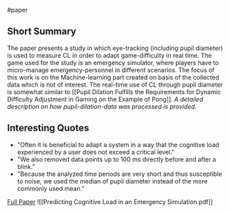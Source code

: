 #paper

## Short Summary ##
The paper presents a study in which eye-tracking (including pupil diameter) is used to measure CL in order to adapt game-difficulty in real time. The game used for the study is an emergency simulator, where players have to micro-manage emergency-personnel in different scenarios.
The focus of this work is on the Machine-learning part created on basis of the collected data which is not of interest.
The real-time use of CL through pupil diameter is somewhat similar to [[Pupil Dilation Fulfills the Requirements for Dynamic Difficulty Adjustment in Gaming on the Example of Pong]].
*A detailed description on how pupil-dilation-data was processed is provided.*

## Interesting Quotes ##
- "Often it is beneficial to adapt a system in a way that the cognitive load experienced by a user does not exceed a critical level."
- "We also removed data points up to 100 ms directly before and after a blink."
- "Because the analyzed time periods are very short and thus susceptible to noise, we used the median of pupil diameter instead of the more commonly used mean."

[Full Paper](https://dl.acm.org/doi/10.1145/3340555.3353735) ![[Predicting Cognitive Load in an Emergency Simulation.pdf]]